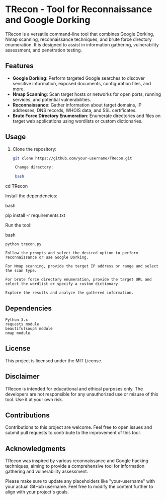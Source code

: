 # TRecon - Tool for Reconnaissance and Google Dorking

TRecon is a versatile command-line tool that combines Google Dorking, Nmap scanning, reconnaissance techniques, and brute force directory enumeration. It is designed to assist in information gathering, vulnerability assessment, and penetration testing.

## Features

- **Google Dorking**: Perform targeted Google searches to discover sensitive information, exposed documents, configuration files, and more.
- **Nmap Scanning**: Scan target hosts or networks for open ports, running services, and potential vulnerabilities.
- **Reconnaissance**: Gather information about target domains, IP addresses, DNS records, WHOIS data, and SSL certificates.
- **Brute Force Directory Enumeration**: Enumerate directories and files on target web applications using wordlists or custom dictionaries.

## Usage

1. Clone the repository:

   ```bash
   git clone https://github.com/your-username/TRecon.git

    Change directory:

    bash

cd TRecon

Install the dependencies:

bash

pip install -r requirements.txt

Run the tool:

bash

    python trecon.py

    Follow the prompts and select the desired option to perform reconnaissance or use Google Dorking.

    For Nmap scanning, provide the target IP address or range and select the scan type.

    For brute force directory enumeration, provide the target URL and select the wordlist or specify a custom dictionary.

    Explore the results and analyze the gathered information.

## Dependencies

    Python 3.x
    requests module
    beautifulsoup4 module
    nmap module

## License

This project is licensed under the MIT License.

## Disclaimer

TRecon is intended for educational and ethical purposes only. The developers are not responsible for any unauthorized use or misuse of this tool. Use it at your own risk.
## Contributions

Contributions to this project are welcome. Feel free to open issues and submit pull requests to contribute to the improvement of this tool.
## Acknowledgments

TRecon was inspired by various reconnaissance and Google hacking techniques, aiming to provide a comprehensive tool for information gathering and vulnerability assessment.




Please make sure to update any placeholders like "your-username" with your actual GitHub username. Feel free to modify the content further to align with your project's goals.
